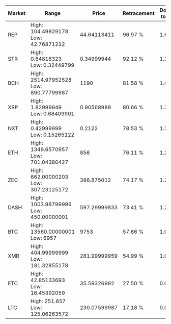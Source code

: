 | Market | Range | Price| Retracement | Doubles to 50% |
| --- | --- | --- | --- | --- |
| REP | High: 104.49829178<br />Low: 42.76871212 | 44.64113411 | 96.97 % | 1.65 |
| STR | High: 0.64816323<br />Low: 0.32449799 | 0.34999944 | 92.12 % | 1.39 |
| BCH | High: 2514.97952528<br />Low: 890.77799987 | 1190 | 81.58 % | 1.43 |
| XRP | High: 1.82999949<br />Low: 0.68409901 | 0.90568989 | 80.66 % | 1.39 |
| NXT | High: 0.42999999<br />Low: 0.15265122 | 0.2122 | 78.53 % | 1.37 |
| ETH | High: 1349.6570957<br />Low: 701.04380427 | 856 | 76.11 % | 1.20 |
| ZEC | High: 662.00000203<br />Low: 307.23125172 | 398.875012 | 74.17 % | 1.21 |
| DASH | High: 1003.98799996<br />Low: 450.00000001 | 597.29999833 | 73.41 % | 1.22 |
| BTC | High: 13560.00000001<br />Low: 6957 | 9753 | 57.66 % | 1.05 |
| XMR | High: 404.99999999<br />Low: 181.32855178 | 281.99999959 | 54.99 % | 1.04 |
| ETC | High: 42.85133693<br />Low: 16.45392059 | 35.59326992 | 27.50 % | 0.00 |
| LTC | High: 251.857<br />Low: 125.06263572 | 230.07599987 | 17.18 % | 0.00 |
